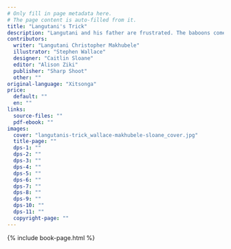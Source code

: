 ```yaml
---
# Only fill in page metadata here.
# The page content is auto-filled from it.
title: "Langutani's Trick"
description: "Langutani and his father are frustrated. The baboons come at night to eat and destroy their maize crops. Can they ever stop the baboons?"
contributors:
  writer: "Langutani Christopher Makhubele"
  illustrator: "Stephen Wallace"
  designer: "Caitlin Sloane"
  editor: "Alison Ziki"
  publisher: "Sharp Shoot"
  other: ""
original-language: "Xitsonga"
price:
  default: ""
  en: ""
links:
  source-files: ""
  pdf-ebook: ""
images:
  cover: "langutanis-trick_wallace-makhubele-sloane_cover.jpg"
  title-page: ""
  dps-1: ""
  dps-2: ""
  dps-3: ""
  dps-4: ""
  dps-5: ""
  dps-6: ""
  dps-7: ""
  dps-8: ""
  dps-9: ""
  dps-10: ""
  dps-11: ""
  copyright-page: ""
---
```


{% include book-page.html %}

